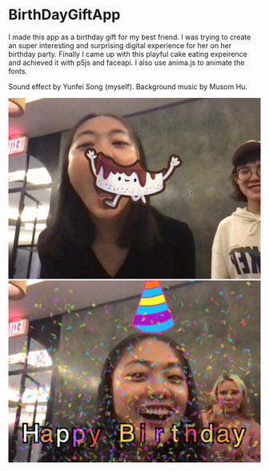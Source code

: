 # BirthDayGiftApp
 I made this app as a birthday gift for my best friend. I was trying to create an super interesting and surprising digital experience for her on her birthday party. Finally I came up with this playful cake eating expeirence and achieved it with p5js and faceapi. I also use anima.js to animate the fonts.
 
 Sound effect by Yunfei Song (myself).
 Background music by Musom Hu.
 
 
 ![image](./Documentation/img02.png)
 ![image](./Documentation/img01.png)
